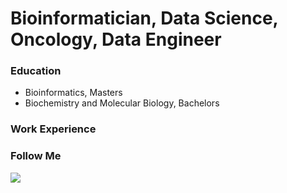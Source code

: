 # Bioinformatician, Data Science, Oncology, Data Engineer

### Education
- Bioinformatics, Masters
- Biochemistry and Molecular Biology, Bachelors

### Work Experience

### Follow Me
[<img src="assets/img/linkedin.png">](https://www.linkedin.com/in/thanh-bui-4b319372/)


